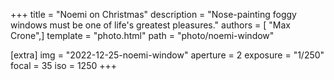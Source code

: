 +++
title = "Noemi on Christmas"
description = "Nose-painting foggy windows must be one of life's greatest pleasures."
authors = [ "Max Crone",]
template = "photo.html"
path = "photo/noemi-window"

[extra]
img = "2022-12-25-noemi-window"
aperture = 2
exposure = "1/250"
focal = 35
iso = 1250
+++

